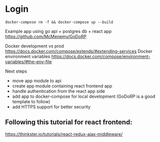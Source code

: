# Login

`docker-compose rm -f && docker-compose up --build`

Example app using go api + postgres db + react app 
https://github.com/McMenemy/GoDoRP


Docker development vs prod
https://docs.docker.com/compose/extends/#extending-services
Docker environment variables
https://docs.docker.com/compose/environment-variables/#the-env-file


Next steps

- move app module to api 
- create app module containing react frontend app
- handle authentication from the react app side
- add app to docker-compose for local development (GoDoRP is a good template to follow)
- add HTTPS support for better security

## Following this tutorial for react frontend:
https://thinkster.io/tutorials/react-redux-ajax-middleware/